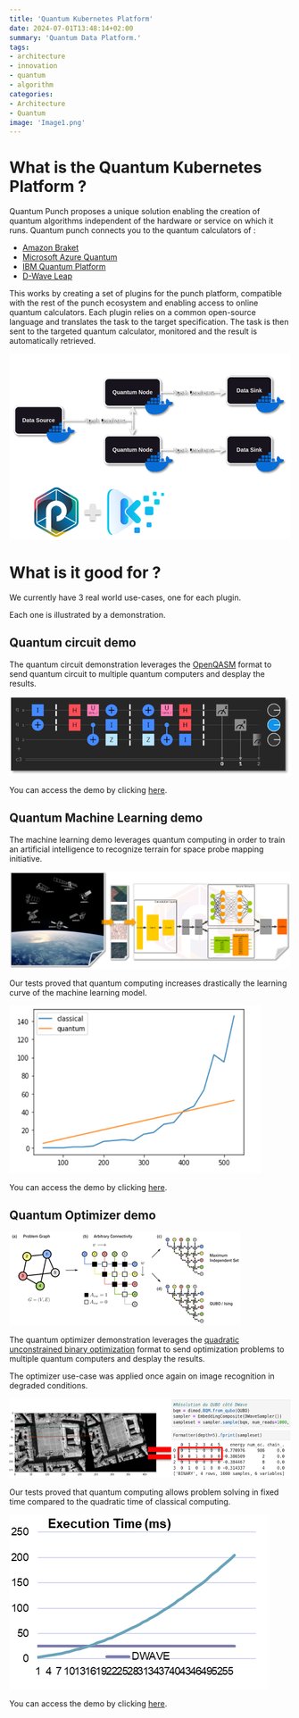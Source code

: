 ```yaml
---
title: 'Quantum Kubernetes Platform'
date: 2024-07-01T13:48:14+02:00
summary: 'Quantum Data Platform.'
tags:
- architecture
- innovation
- quantum
- algorithm
categories: 
- Architecture
- Quantum
image: 'Image1.png'
---
```


  #  What is the Quantum Kubernetes Platform ?
  
  Quantum Punch proposes a unique solution enabling the creation of quantum algorithms independent of the hardware or service on which it runs.
  Quantum punch connects you to the quantum calculators of :
  + [Amazon Braket](https://aws.amazon.com/fr/braket/)
  + [Microsoft Azure Quantum](https://azure.microsoft.com/fr-fr/products/quantum)
  + [IBM Quantum Platform](https://quantum.ibm.com/)
  + [D-Wave Leap](https://cloud.dwavesys.com/leap/login/?next=/leap/)
  
  This works by creating a set of plugins for the punch platform, compatible with the rest of the punch ecosystem and enabling access to online quantum calculators. Each plugin relies on a common open-source language and translates the task to the target specification. The task is then sent to the targeted quantum calculator, monitored and the result is automatically retrieved.
  
  ![IMAGE](image-7.png)
  
  # What is it good for ?
  
  We currently have 3 real world use-cases, one for each plugin.
  
  Each one is illustrated by a demonstration.
  
  ## Quantum circuit demo
  
  The quantum circuit demonstration leverages the [OpenQASM](https://en.wikipedia.org/wiki/OpenQASM) format to send quantum circuit to multiple quantum computers and desplay the results.
  
  ![IMAGE](image-8.png)
  
  You can access the demo by clicking [here](https://quantum.forthales.com/punchlines/view?version=latest&name=qp-demo-quantumpunch-qasm.yaml).
  
  ## Quantum Machine Learning demo
  
  The machine learning demo leverages quantum computing in order to train an artificial intelligence to recognize terrain for space probe mapping initiative.
  
  ![IMAGE](image-2.png)
  
  Our tests proved that quantum computing increases drastically the learning curve of the machine learning model.
  
  ![IMAGE](image-3.png)
  
  You can access the demo by clicking [here](https://quantum.forthales.com/punchlines/view?version=latest&name=qp-demo-quantumpunch-jpy.yaml).
  
  ## Quantum Optimizer demo
  
  ![IMAGE](image-5.png)
  
  The quantum optimizer demonstration leverages the [quadratic unconstrained binary optimization](https://en.wikipedia.org/wiki/Quadratic_unconstrained_binary_optimization) format to send optimization problems to multiple quantum computers and desplay the results.
  
  The optimizer use-case was applied once again on image recognition in degraded conditions.
  
  ![IMAGE](image-6.png)
  
  Our tests proved that quantum computing allows problem solving in fixed time compared to the quadratic time of classical computing.
  
  ![IMAGE](image-4.png)
  
  You can access the demo by clicking [here](https://quantum.forthales.com/punchlines/view?version=latest&name=qp-demo-quantumpunch-qubo.yaml).
